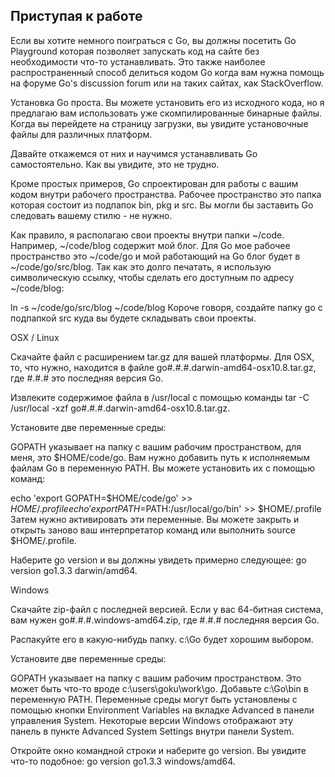 ## Приступая к работе

Если вы хотите немного поиграться с Go, вы должны посетить Go Playground которая позволяет запускать код на сайте без необходимости что-то устанавливать. Это также наиболее распространенный способ делиться кодом Go когда вам нужна помощь на форуме Go's discussion forum или на таких сайтах, как StackOverflow.

Установка Go проста. Вы можете установить его из исходного кода, но я предлагаю вам использовать уже скомпилированные бинарные файлы. Когда вы перейдете на страницу загрузки, вы увидите установочные файлы для различных платформ.

Давайте откажемся от них и научимся устанавливать Go самостоятельно. Как вы увидите, это не трудно.

Кроме простых примеров, Go спроектирован для работы с вашим кодом внутри рабочего пространства. Рабочее пространство это папка которая состоит из подпапок bin, pkg и src. Вы могли бы заставить Go следовать вашему стилю - не нужно.

Как правило, я располагаю свои проекты внутри папки ~/code. Например, ~/code/blog содержит мой блог. Для Go мое рабочее пространство это ~/code/go и мой работающий на Go блог будет в ~/code/go/src/blog. Так как это долго печатать, я использую символическую ссылку, чтобы сделать его доступным по адресу ~/code/blog:

ln -s ~/code/go/src/blog ~/code/blog
Короче говоря, создайте папку go с подпапкой src куда вы будете складывать свои проекты.

OSX / Linux

Скачайте файл с расширением tar.gz для вашей платформы. Для OSX, то, что нужно, находится в файле go#.#.#.darwin-amd64-osx10.8.tar.gz, где #.#.# это последняя версия Go.

Извлеките содержимое файла в /usr/local с помощью команды tar -C /usr/local -xzf go#.#.#.darwin-amd64-osx10.8.tar.gz.

Установите две переменные среды:

GOPATH указывает на папку с вашим рабочим пространством, для меня, это $HOME/code/go.
Вам нужно добавить путь к исполняемым файлам Go в переменную PATH.
Вы можете установить их с помощью команд:

echo 'export GOPATH=$HOME/code/go' >> $HOME/.profile
echo 'export PATH=$PATH:/usr/local/go/bin' >> $HOME/.profile
Затем нужно активировать эти переменные. Вы можете закрыть и открыть заново ваш интерпретатор команд или выполнить source $HOME/.profile.

Наберите go version и вы должны увидеть примерно следующее: go version go1.3.3 darwin/amd64.

Windows

Скачайте zip-файл с последней версией. Если у вас 64-битная система, вам нужен go#.#.#.windows-amd64.zip, где #.#.# последняя версия Go.

Распакуйте его в какую-нибудь папку. c:\Go будет хорошим выбором.

Установите две переменные среды:

GOPATH указывает на папку с вашим рабочим пространством. Это может быть что-то вроде c:\users\goku\work\go.
Добавьте c:\Go\bin в переменную PATH.
Переменные среды могут быть установлены с помощью кнопки Environment Variables на вкладке Advanced в панели управления System. Некоторые версии Windows отображают эту панель в пункте Advanced System Settings внутри панели System.

Откройте окно командной строки и наберите go version. Вы увидите что-то подобное: go version go1.3.3 windows/amd64.
